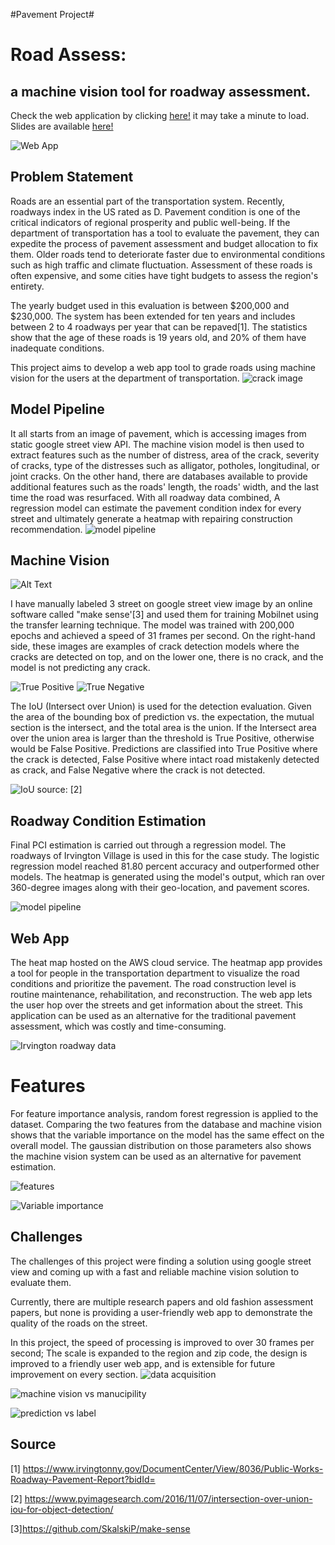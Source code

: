 #Pavement Project#
# Road Assess:
## a machine vision tool for roadway assessment.
Check the web application by clicking [here!](http://sohiai.com:8501/) it may take a minute to load. Slides are available [here!](https://drive.google.com/file/d/1kkndJiWxvidbQfpAiQ053NZJzN-4_53u/view)

![Web App](/images/webapp.png)

## Problem Statement
Roads are an essential part of the transportation system. 
Recently, roadways index in the US rated as D. Pavement condition is one of the critical indicators of regional prosperity and public well-being. If the department of transportation has a tool to evaluate the pavement, they can expedite the process of pavement assessment and budget allocation to fix them.
Older roads tend to deteriorate faster due to environmental conditions such as high traffic and climate fluctuation.
Assessment of these roads is often expensive, and some cities have tight budgets to assess the region's entirety.

The yearly budget used in this evaluation is between $200,000 and $230,000. The system has been extended for ten years and includes between 2 to 4 roadways per year that can be repaved[1]. The statistics show that the age of these roads is 19 years old, and 20% of them have inadequate conditions.

This project aims to develop a web app tool to grade roads using machine vision for the users at the department of transportation.
![crack image](/images/crack.png)

## Model Pipeline
It all starts from an image of pavement, which is accessing images from static google street view API. The machine vision model is then used to extract features such as the number of distress, area of the crack, severity of cracks, type of the distresses such as alligator, potholes, longitudinal, or joint cracks. On the other hand, there are databases available to provide additional features such as the roads' length, the roads' width, and the last time the road was resurfaced. With all roadway data combined, A regression model can estimate the pavement condition index for every street and ultimately generate a heatmap with repairing construction recommendation. 
![model pipeline](/images/model_pipeline.png)


## Machine Vision

![Alt Text](/images/label.gif)


I have manually labeled 3 street on google street view image by an online software called "make sense'[3] and used them for training Mobilnet using the transfer learning technique.  The model was trained with 200,000 epochs and achieved a speed of 31 frames per second. On the right-hand side, these images are examples of crack detection models where the cracks are detected on top, and on the lower one, there is no crack, and the model is not predicting any crack.

![True Positive](/images/TP.png)
![True Negative](/images/TN.png)

The IoU (Intersect over Union) is used for the detection evaluation. Given the area of the bounding box of prediction vs. the expectation, the mutual section is the intersect, and the total area is the union. If the Intersect area over the union area is larger than the threshold is True Positive, otherwise would be False Positive. Predictions are classified into True Positive where the crack is detected, False Positive where intact road mistakenly detected as crack, and False Negative where the crack is not detected.

![IoU](/images/iou2.png)
source: [2] 

## Roadway Condition Estimation
Final PCI estimation is carried out through a regression model. The roadways of Irvington Village is used in this for the case study. The logistic regression model reached 81.80 percent accuracy and outperformed other models. The heatmap is generated using the model's output, which ran over 360-degree images along with their geo-location, and pavement scores.

![model pipeline](/images/reg_bench.png)

## Web App
The heat map hosted on the AWS cloud service. The heatmap app provides a tool for people in the transportation department to visualize the road conditions and prioritize the pavement. The road construction level is routine maintenance, rehabilitation, and reconstruction. The web app lets the user hop over the streets and get information about the street. This application can be used as an alternative for the traditional pavement assessment, which was costly and time-consuming.

![Irvington roadway data](/images/Irv_data.png)


# Features
For feature importance analysis, random forest regression is applied to the dataset. Comparing the two features from the database and machine vision shows that the variable importance on the model has the same effect on the overall model. The gaussian distribution on those parameters also shows the machine vision system can be used as an alternative for pavement estimation.

![features](/images/features.png)

![Variable importance](/images/Var_importance.png)
## Challenges
The challenges of this project were finding a solution using google street view and coming up with a fast and reliable machine vision solution to evaluate them.

Currently, there are multiple research papers and old fashion assessment papers, but none is providing a user-friendly web app to demonstrate the quality of the roads on the street.

In this project, the speed of processing is improved to over 30 frames per second; The scale is expanded to the region and zip code, the design is improved to a friendly user web app, and is extensible for future improvement on every section.
![data acquisition](/images/3d_data.png)

![machine vision vs manucipility](/images/mv_manu.png)

![prediction vs label](/images/pred_label.png)



## Source
[1] https://www.irvingtonny.gov/DocumentCenter/View/8036/Public-Works-Roadway-Pavement-Report?bidId=

[2] https://www.pyimagesearch.com/2016/11/07/intersection-over-union-iou-for-object-detection/

[3]https://github.com/SkalskiP/make-sense
